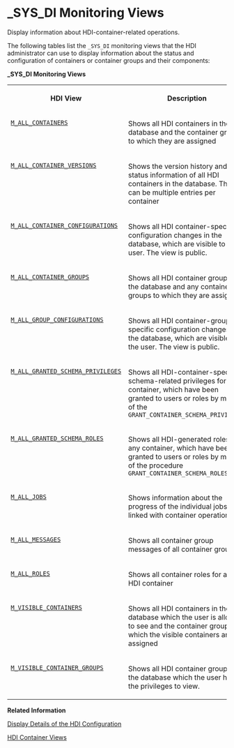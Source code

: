 <!-- loio78e1657f43f04741b9c2b161632e4fe5 -->

# \_SYS\_DI Monitoring Views

Display information about HDI-container-related operations.

The following tables list the `_SYS_DI` monitoring views that the HDI administrator can use to display information about the status and configuration of containers or container groups and their components:

**\_SYS\_DI Monitoring Views**


<table>
<tr>
<th valign="top">

HDI View

</th>
<th valign="top">

Description

</th>
</tr>
<tr>
<td valign="top">

[`M_ALL_CONTAINERS`](m-all-containers-61ce5ab.md)

</td>
<td valign="top">

Shows all HDI containers in the database and the container groups to which they are assigned

</td>
</tr>
<tr>
<td valign="top">

[`M_ALL_CONTAINER_VERSIONS`](m-all-container-versions-d4d64f3.md)

</td>
<td valign="top">

Shows the version history and status information of all HDI containers in the database. There can be multiple entries per container

</td>
</tr>
<tr>
<td valign="top">

[`M_ALL_CONTAINER_CONFIGURATIONS`](m-all-container-configurations-e68a6e7.md)

</td>
<td valign="top">

Shows all HDI container-specific configuration changes in the database, which are visible to the user. The view is public.

</td>
</tr>
<tr>
<td valign="top">

[`M_ALL_CONTAINER_GROUPS`](m-all-container-groups-0f41f81.md)

</td>
<td valign="top">

Shows all HDI container groups in the database and any container groups to which they are assigned

</td>
</tr>
<tr>
<td valign="top">

[`M_ALL_GROUP_CONFIGURATIONS`](m-all-group-configurations-e9ec687.md)

</td>
<td valign="top">

Shows all HDI container-group-specific configuration changes in the database, which are visible to the user. The view is public.

</td>
</tr>
<tr>
<td valign="top">

[`M_ALL_GRANTED_SCHEMA_PRIVILEGES`](m-all-granted-schema-privileges-e00400d.md)

</td>
<td valign="top">

Shows all HDI-container-specific, schema-related privileges for any container, which have been granted to users or roles by means of the `GRANT_CONTAINER_SCHEMA_PRIVILEGES` 

</td>
</tr>
<tr>
<td valign="top">

[`M_ALL_GRANTED_SCHEMA_ROLES`](m-all-granted-schema-roles-7e7b14e.md)

</td>
<td valign="top">

Shows all HDI-generated roles for any container, which have been granted to users or roles by means of the procedure `GRANT_CONTAINER_SCHEMA_ROLES` 

</td>
</tr>
<tr>
<td valign="top">

[`M_ALL_JOBS`](m-all-jobs-5e83abe.md)

</td>
<td valign="top">

Shows information about the progress of the individual jobs linked with container operations

</td>
</tr>
<tr>
<td valign="top">

[`M_ALL_MESSAGES`](m-all-messages-9a0433a.md) 

</td>
<td valign="top">

Shows all container group messages of all container groups

</td>
</tr>
<tr>
<td valign="top">

[`M_ALL_ROLES`](m-all-roles-205b891.md)

</td>
<td valign="top">

Shows all container roles for any HDI container

</td>
</tr>
<tr>
<td valign="top">

[`M_VISIBLE_CONTAINERS`](m-visible-containers-7972902.md)

</td>
<td valign="top">

Shows all HDI containers in the database which the user is allowed to see and the container groups to which the visible containers are assigned

</td>
</tr>
<tr>
<td valign="top">

[`M_VISIBLE_CONTAINER_GROUPS`](m-visible-container-groups-5ed997a.md)

</td>
<td valign="top">

Shows all HDI container groups in the database which the user has the privileges to view.

</td>
</tr>
</table>

**Related Information**  


[Display Details of the HDI Configuration](display-details-of-the-hdi-configuration-4f93c23.md "View information about all HDI containers, their configuration, and their status.")

[HDI Container Views](../../20-HDI-Cloud-Content-Development/hdi-container-views-2b3814d.md "Display information about calls made with the HDI container API.")


